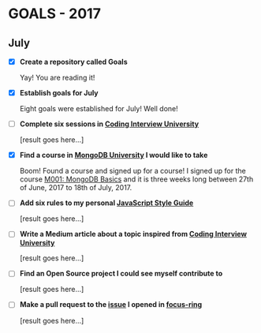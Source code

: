 # GOALS - 2017

## July

- [x] **Create a repository called Goals**

  Yay! You are reading it!

- [x] **Establish goals for July**

  Eight goals were established for July! Well done!

- [ ] **Complete six sessions in [Coding Interview University](https://github.com/jwasham/coding-interview-university)**

  [result goes here...]

- [x] **Find a course in [MongoDB University]( https://university.mongodb.com/) I would like to take**

  Boom! Found a course and signed up for a course! I signed up for the course [M001: MongoDB Basics](https://university.mongodb.com/courses/M001/about) and it is three weeks long between 27th of June, 2017 to 18th of July, 2017.

- [ ] **Add six rules to my personal [JavaScript Style Guide](https://github.com/emilbillberg/javascript-style-guide)**

  [result goes here...]

- [ ] **Write a Medium article about a topic inspired from [Coding Interview University](https://github.com/jwasham/coding-interview-university)**

  [result goes here...]

- [ ] **Find an Open Source project I could see myself contribute to**

  [result goes here...]

- [ ] **Make a pull request to the [issue](https://github.com/WICG/focus-ring/issues/28) I opened in [focus-ring](https://github.com/WICG/focus-ring)**

  [result goes here...]
